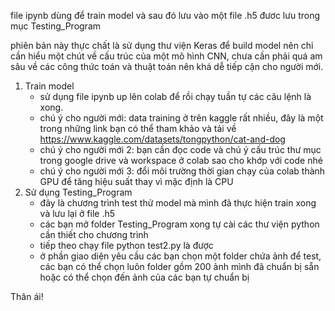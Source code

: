 file ipynb dùng để train model và sau đó lưu vào một file .h5 đươc lưu trong mục Testing_Program

phiên bản này thực chất là sử dụng thư viện Keras để build model nên chỉ cần hiểu một chút về cấu trúc của một mô hình CNN, chưa cần phải quá am sâu về các công thức toán và thuật toán nên khá dễ tiếp cận cho người mới.

1. Train model
   - sử dụng file ipynb up lên colab để rồi chạy tuần tự các câu lệnh là xong.
   - chú ý cho người mới: data training ở trên kaggle rất nhiều, đây là một trong những link bạn có thể tham khảo và tải về https://www.kaggle.com/datasets/tongpython/cat-and-dog
   - chú ý cho người mới 2: bạn cần đọc code và chú ý cấu trúc thư mục trong google drive và workspace ở colab sao cho khớp với code nhé
   - chú ý cho người mới 3: đổi môi trường thời gian chạy của colab thành GPU để tăng hiệu suất thay vì mặc định là CPU
3. Sử dụng Testing_Program
   - đây là chương trình test thử model mà mình đã thực hiện train xong và lưu lại ở file .h5
   - các bạn mở folder Testing_Program xong tự cài các thư viện python cần thiết cho chương trình
   - tiếp theo chạy file python test2.py là được
   - ở phần giao diện yêu cầu các bạn chọn một folder chứa ảnh để test, các bạn có thể chọn luôn folder gồm 200 ảnh mình đã chuẩn bị sẵn hoặc có thể chọn đến ảnh của các bạn tự chuẩn bị

 Thân ái!
